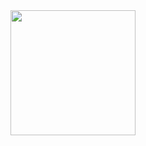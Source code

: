 <img src="https://64.media.tumblr.com/0148460d14734cf35d3d9f6cc9877e12/1786fc6644ea9e29-68/s540x810/a16a0bc3f979c04df9e3315b259e52632588d5d8.pnj" width="200">
